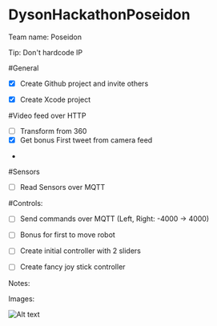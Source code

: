 # DysonHackathonPoseidon


Team name: Poseidon

Tip: Don't hardcode IP

#General 

 - [x] Create Github project and invite others
 - [x] Create Xcode project


#Video feed over HTTP

 - [ ] Transform from 360
 - [x] Get bonus First tweet from camera feed
 - 
 
#Sensors

 - [ ] Read Sensors over MQTT

#Controls:

 - [ ] Send commands over MQTT (Left, Right: -4000 -> 4000)
 - [ ] Bonus for first to move robot
 - [ ] Create initial controller with 2 sliders
 - [ ] Create fancy joy stick controller



Notes:
	


Images:

![Alt text](blob/master/images/IMG_1359.JPG?raw=true)

	
	





